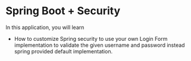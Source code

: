 # Spring Boot + Security
In this application, you will learn 
* How to customize Spring security to use your own Login Form implementation to validate the given username and password instead spring provided default implementation.
